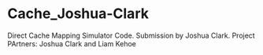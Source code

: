 # Cache_Joshua-Clark
Direct Cache Mapping Simulator Code. Submission by Joshua Clark. Project PArtners: Joshua Clark and Liam Kehoe
